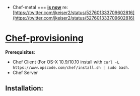 * Chef-metal
===
**[is now](https://twitter.com/jkeiser2/status/527601333709602816)** re: [https://twitter.com/jkeiser2/status/527601333709602816](https://twitter.com/jkeiser2/status/527601333709602816)
# [Chef-provisioning]()

**Prerequisites**:

* Chef Client (For OS-X 10.9/10.10 install with `curl -L https://www.opscode.com/chef/install.sh | sudo bash`.
* Chef Server

## Installation: